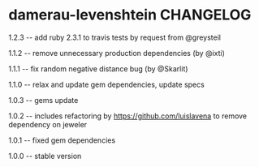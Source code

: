 damerau-levenshtein CHANGELOG
=============================

1.2.3 -- add ruby 2.3.1 to travis tests by request from @greysteil

1.1.2 -- remove unnecessary production dependencies (by @ixti)

1.1.1 -- fix random negative distance bug (by @Skarlit)

1.1.0 -- relax and update gem dependencies, update specs

1.0.3 -- gems update

1.0.2 -- includes refactoring by https://github.com/luislavena to remove
         dependency on jeweler

1.0.1 -- fixed gem dependencies

1.0.0 -- stable version
